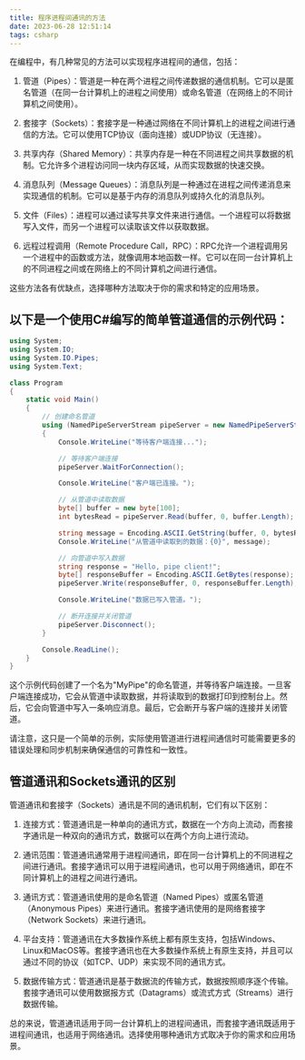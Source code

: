```yaml
---
title: 程序进程间通讯的方法
date: 2023-06-28 12:51:14
tags: csharp
---
```


在编程中，有几种常见的方法可以实现程序进程间的通信，包括：

<!-- more -->

1. 管道（Pipes）：管道是一种在两个进程之间传递数据的通信机制。它可以是匿名管道（在同一台计算机上的进程之间使用）或命名管道（在网络上的不同计算机之间使用）。

2. 套接字（Sockets）：套接字是一种通过网络在不同计算机上的进程之间进行通信的方法。它可以使用TCP协议（面向连接）或UDP协议（无连接）。

3. 共享内存（Shared Memory）：共享内存是一种在不同进程之间共享数据的机制。它允许多个进程访问同一块内存区域，从而实现数据的快速交换。

4. 消息队列（Message Queues）：消息队列是一种通过在进程之间传递消息来实现通信的机制。它可以是基于内存的消息队列或持久化的消息队列。

5. 文件（Files）：进程可以通过读写共享文件来进行通信。一个进程可以将数据写入文件，而另一个进程可以读取该文件以获取数据。

6. 远程过程调用（Remote Procedure Call，RPC）：RPC允许一个进程调用另一个进程中的函数或方法，就像调用本地函数一样。它可以在同一台计算机上的不同进程之间或在网络上的不同计算机之间进行通信。

这些方法各有优缺点，选择哪种方法取决于你的需求和特定的应用场景。

<!-- more -->

## 以下是一个使用C#编写的简单管道通信的示例代码：

```csharp
using System;
using System.IO;
using System.IO.Pipes;
using System.Text;

class Program
{
    static void Main()
    {
        // 创建命名管道
        using (NamedPipeServerStream pipeServer = new NamedPipeServerStream("MyPipe", PipeDirection.InOut))
        {
            Console.WriteLine("等待客户端连接...");

            // 等待客户端连接
            pipeServer.WaitForConnection();

            Console.WriteLine("客户端已连接。");

            // 从管道中读取数据
            byte[] buffer = new byte[100];
            int bytesRead = pipeServer.Read(buffer, 0, buffer.Length);

            string message = Encoding.ASCII.GetString(buffer, 0, bytesRead);
            Console.WriteLine("从管道中读取到的数据：{0}", message);

            // 向管道中写入数据
            string response = "Hello, pipe client!";
            byte[] responseBuffer = Encoding.ASCII.GetBytes(response);
            pipeServer.Write(responseBuffer, 0, responseBuffer.Length);

            Console.WriteLine("数据已写入管道。");

            // 断开连接并关闭管道
            pipeServer.Disconnect();
        }

        Console.ReadLine();
    }
}
```

这个示例代码创建了一个名为"MyPipe"的命名管道，并等待客户端连接。一旦客户端连接成功，它会从管道中读取数据，并将读取到的数据打印到控制台上。然后，它会向管道中写入一条响应消息。最后，它会断开与客户端的连接并关闭管道。

请注意，这只是一个简单的示例，实际使用管道进行进程间通信时可能需要更多的错误处理和同步机制来确保通信的可靠性和一致性。


## 管道通讯和Sockets通讯的区别

管道通讯和套接字（Sockets）通讯是不同的通讯机制，它们有以下区别：

1. 连接方式：管道通讯是一种单向的通讯方式，数据在一个方向上流动，而套接字通讯是一种双向的通讯方式，数据可以在两个方向上进行流动。

2. 通讯范围：管道通讯通常用于进程间通讯，即在同一台计算机上的不同进程之间进行通讯。套接字通讯可以用于进程间通讯，也可以用于网络通讯，即在不同计算机上的进程之间进行通讯。

3. 通讯方式：管道通讯使用的是命名管道（Named Pipes）或匿名管道（Anonymous Pipes）来进行通讯。套接字通讯使用的是网络套接字（Network Sockets）来进行通讯。

4. 平台支持：管道通讯在大多数操作系统上都有原生支持，包括Windows、Linux和MacOS等。套接字通讯也在大多数操作系统上有原生支持，并且可以通过不同的协议（如TCP、UDP）来实现不同的通讯方式。

5. 数据传输方式：管道通讯是基于数据流的传输方式，数据按照顺序逐个传输。套接字通讯可以使用数据报方式（Datagrams）或流式方式（Streams）进行数据传输。

总的来说，管道通讯适用于同一台计算机上的进程间通讯，而套接字通讯既适用于进程间通讯，也适用于网络通讯。选择使用哪种通讯方式取决于你的需求和应用场景。

